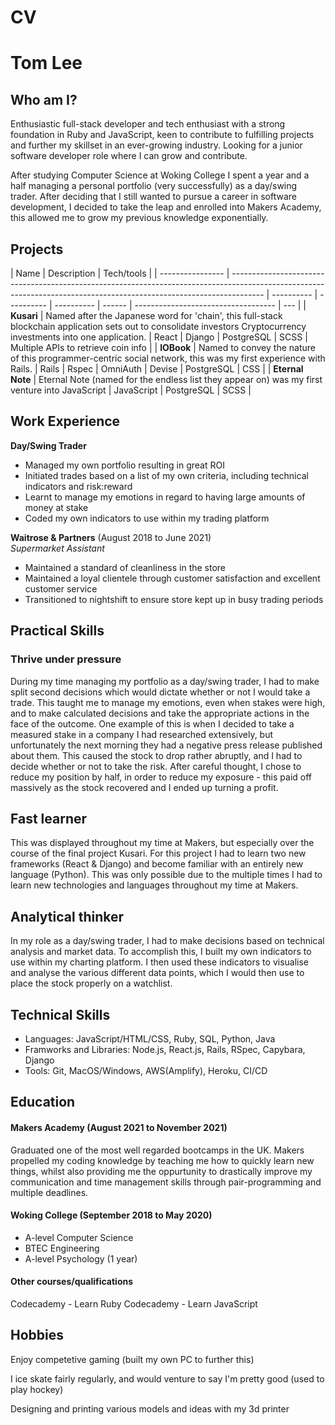 # CV

# Tom Lee

## Who am I?

Enthusiastic full-stack developer and tech enthusiast with a strong foundation in Ruby and JavaScript, keen to contribute to fulfilling projects and further my skillset in an ever-growing industry. Looking for a junior software developer role where I can grow and contribute.

After studying Computer Science at Woking College I spent a year and a half managing a personal portfolio (very successfully) as a day/swing trader. After deciding that I still wanted to pursue a career in software development, I decided to take the leap and enrolled into Makers Academy, this allowed me to grow my previous knowledge exponentially.

## Projects

| Name             | Description                                                                                                                                                          | Tech/tools |
| ---------------- | -------------------------------------------------------------------------------------------------------------------------------------------------------------------- | ---------- | ---------- | ---------- | ------ | ----------------------------------- | --- |
| **Kusari**       | Named after the Japanese word for 'chain', this full-stack blockchain application sets out to consolidate investors Cryptocurrency investments into one application. | React      | Django     | PostgreSQL | SCSS   | Multiple APIs to retrieve coin info |
| **IOBook**       | Named to convey the nature of this programmer-centric social network, this was my first experience with Rails.                                                       | Rails      | Rspec      | OmniAuth   | Devise | PostgreSQL                          | CSS |
| **Eternal Note** | Eternal Note (named for the endless list they appear on) was my first venture into JavaScript                                                                        | JavaScript | PostgreSQL | SCSS       |

## Work Experience

**Day/Swing Trader**

- Managed my own portfolio resulting in great ROI
- Initiated trades based on a list of my own criteria, including technical indicators and risk:reward
- Learnt to manage my emotions in regard to having large amounts of money at stake
- Coded my own indicators to use within my trading platform

**Waitrose & Partners** (August 2018 to June 2021)  
_Supermarket Assistant_

- Maintained a standard of cleanliness in the store
- Maintained a loyal clientele through customer satisfaction and excellent customer service
- Transitioned to nightshift to ensure store kept up in busy trading periods

## Practical Skills

### Thrive under pressure

During my time managing my portfolio as a day/swing trader, I had to make split second decisions which would dictate whether or not I would take a trade. This taught me to manage my emotions, even when stakes were high, and to make calculated decisions and take the appropriate actions in the face of the outcome. One example of this is when I decided to take a measured stake in a company I had researched extensively, but unfortunately the next morning they had a negative press release published about them. This caused the stock to drop rather abruptly, and I had to decide whether or not to take the risk. After careful thought, I chose to reduce my position by half, in order to reduce my exposure - this paid off massively as the stock recovered and I ended up turning a profit.

## Fast learner

This was displayed throughout my time at Makers, but especially over the course of the final project Kusari. For this project I had to learn two new frameworks (React & Django) and become familiar with an entirely new language (Python). This was only possible due to the multiple times I had to learn new technologies and languages throughout my time at Makers.

## Analytical thinker

In my role as a day/swing trader, I had to make decisions based on technical analysis and market data. To accomplish this, I built my own indicators to use within my charting platform. I then used these indicators to visualise and analyse the various different data points, which I would then use to place the stock properly on a watchlist.

## Technical Skills

- Languages: JavaScript/HTML/CSS, Ruby, SQL, Python, Java
- Framworks and Libraries: Node.js, React.js, Rails, RSpec, Capybara, Django
- Tools: Git, MacOS/Windows, AWS(Amplify), Heroku, CI/CD

## Education

#### Makers Academy (August 2021 to November 2021)

Graduated one of the most well regarded bootcamps in the UK. Makers propelled my coding knowledge by teaching me how to quickly learn new things, whilst also providing me the oppurtunity to drastically improve my communication and time management skills through pair-programming and multiple deadlines.

#### Woking College (September 2018 to May 2020)

- A-level Computer Science
- BTEC Engineering
- A-level Psychology (1 year)

#### Other courses/qualifications

Codecademy - Learn Ruby
Codecademy - Learn JavaScript

## Hobbies

Enjoy competetive gaming (built my own PC to further this)

I ice skate fairly regularly, and would venture to say I'm pretty good (used to play hockey)

Designing and printing various models and ideas with my 3d printer

